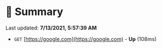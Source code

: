 # 📖 Summary
Last updated: **7/13/2021, 5:57:39 AM**

- `GET` [https://google.com](https://google.com) - **Up** (108ms)
